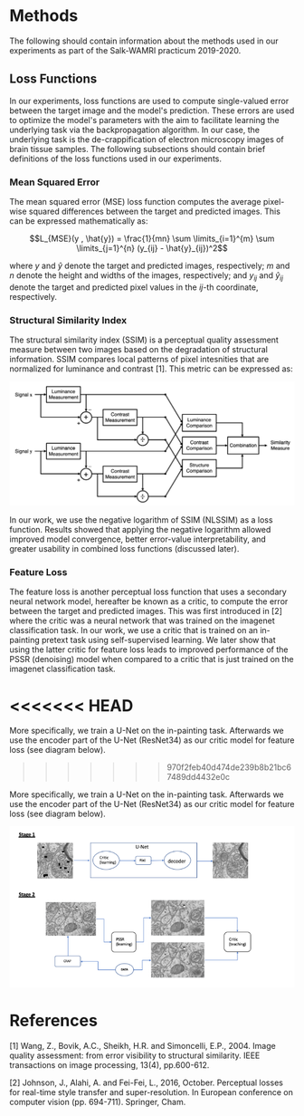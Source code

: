 <script type="text/javascript" async src="https://cdnjs.cloudflare.com/ajax/libs/mathjax/2.7.4/MathJax.js?config=TeX-MML-AM_CHTML"> </script>

# Methods
The following should contain information about the methods used in our experiments as part of the Salk-WAMRI practicum 2019-2020. 

## Loss Functions
In our experiments, loss functions are used to compute single-valued error between the target image and the model's prediction. These errors are used to optimize the model's parameters with the aim to facilitate learning the underlying task via the backpropagation algorithm. In our case, the underlying task is the de-crappification of electron microscopy images of brain tissue samples. The following subsections should contain brief definitions of the loss functions used in our experiments. 

### Mean Squared Error
The mean squared error (MSE) loss function computes the average pixel-wise squared differences between the target and predicted images. This can be expressed mathematically as:

$$L_{MSE}(y , \hat{y}) = \frac{1}{mn} \sum \limits_{i=1}^{m} \sum \limits_{j=1}^{n} (y_{ij} - \hat{y}_{ij})^2$$

where $y$ and $\hat{y}$ denote the target and predicted images, respectively; $m$ and $n$ denote the height and widths of the images, respectively; and $y_{ij}$ and $\hat{y}_{ij}$ denote the target and predicted pixel values in the $ij$-th coordinate, respectively. 

### Structural Similarity Index
The structural similarity index (SSIM) is a perceptual quality assessment measure between two images based on the degradation of structural information. SSIM compares local patterns of pixel intesnities that are normalized for luminance and contrast [1]. This metric can be expressed as:


![SSIM](figs/ssim_diagram.png)


In our work, we use the negative logarithm of SSIM (NLSSIM) as a loss function. Results showed that applying the negative logarithm allowed improved model convergence, better error-value interpretability, and greater usability in combined loss functions (discussed later). 

### Feature Loss
The feature loss is another perceptual loss function that uses a secondary neural network model, hereafter be known as a critic, to compute the error between the target and predicted images. This was first introduced in [2] where the critic was a neural network that was trained on the imagenet classification task. In our work, we use a critic that is trained on an in-painting pretext task using self-supervised learning. We later show that using the latter critic for feature loss leads to improved performance of the PSSR (denoising) model when compared to a critic that is just trained on the imagenet classification task. 

<<<<<<< HEAD
=======

More specifically, we train a U-Net on the in-painting task. Afterwards we use the encoder part of the U-Net (ResNet34) as our critic model for feature loss (see diagram below).



>>>>>>> 970f2feb40d474de239b8b21bc67489dd4432e0c

More specifically, we train a U-Net on the in-painting task. Afterwards we use the encoder part of the U-Net (ResNet34) as our critic model for feature loss (see diagram below).

![FEAT](figs/featloss.png)



# References
[1] Wang, Z., Bovik, A.C., Sheikh, H.R. and Simoncelli, E.P., 2004. Image quality assessment: from error visibility to structural similarity. IEEE transactions on image processing, 13(4), pp.600-612.

[2] Johnson, J., Alahi, A. and Fei-Fei, L., 2016, October. Perceptual losses for real-time style transfer and super-resolution. In European conference on computer vision (pp. 694-711). Springer, Cham.
